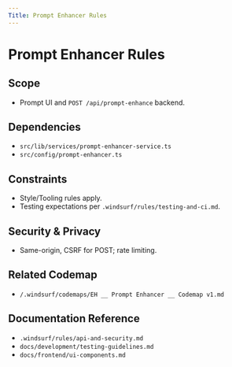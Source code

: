 ```yaml
---
Title: Prompt Enhancer Rules
---
```


# Prompt Enhancer Rules

## Scope

- Prompt UI and `POST /api/prompt-enhance` backend.

## Dependencies

- `src/lib/services/prompt-enhancer-service.ts`
- `src/config/prompt-enhancer.ts`

## Constraints

- Style/Tooling rules apply.
- Testing expectations per `.windsurf/rules/testing-and-ci.md`.

## Security & Privacy

- Same-origin, CSRF for POST; rate limiting.

## Related Codemap

- `/.windsurf/codemaps/EH __ Prompt Enhancer __ Codemap v1.md`

## Documentation Reference

- `.windsurf/rules/api-and-security.md`
- `docs/development/testing-guidelines.md`
- `docs/frontend/ui-components.md`
